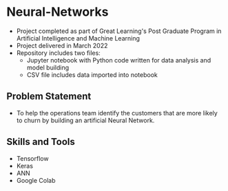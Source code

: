 # Neural-Networks
- Project completed as part of Great Learning's Post Graduate Program in Artificial Intelligence and Machine Learning
- Project delivered in March 2022
- Repository includes two files:
  - Jupyter notebook with Python code written for data analysis and model building
  - CSV file includes data imported into notebook
## Problem Statement
- To help the operations team identify the customers that are more likely to churn by building an artificial Neural Network.

## Skills and Tools
- Tensorflow
- Keras
- ANN
- Google Colab
